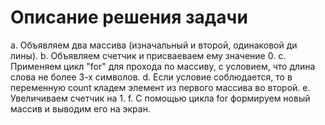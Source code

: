 # Описание решения задачи

a. Объявляем два массива (изначальный и второй, одинаковой ди
лины).
b. Объявляем счетчик и присваеваем ему значение 0.
c. Применяем цикл "for" для прохода по массиву, с условием, что длина слова не более 3-х символов.
d. Если условие соблюдается, то в переменную count кладем элемент из первого массива во второй.
e. Увеличиваем счетчик на 1.
f. С помощью цикла for формируем новый массив и выводим его на экран.
